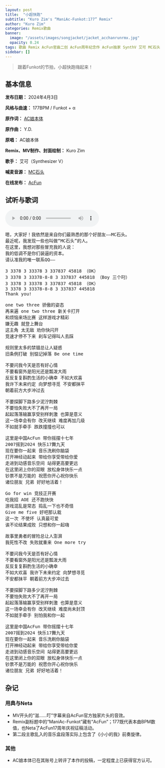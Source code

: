 ```yaml
---
layout: post
title:  "小超快跑"
subtitle: "Kuro Zim's “ManiAc-Funkot:177” Remix"
author: "Kuro Zim"
categories: Remix歌曲
banner: 
  image: "/assets/images/songjacket/jacket_acchanrunrmx.jpg"
  opacity: 0.24
tags: 歌曲 Remix AcFun官曲二创 AcFun周年纪念作 AcFun独家 SynthV 艾可 MC石头
sidebar: []
---
```


> 跟着Funkot的节拍，小超快跑嗨起来！

## 基本信息

**发布日期：** 2024年4月3日

**风格与曲速：** 177BPM / Funkot + α

**原作词：** [AC娘本体](https://www.acfun.cn/u/23682490.aspx)

**原作曲：** Y.D.

**原唱：** AC娘本体

**Remix、MV制作、封面绘制：** Kuro Zim

**歌手：** 艾可（Synthesizer V）

**喊麦音源：** [MC石头](https://www.acfun.cn/u/233486.aspx)

**在线发布：** [AcFun](https://www.acfun.cn/v/ac44215187)

## 试听与歌词

<audio controls><source src="/assets/audio/acchanrunrmx.mp3" type="audio/mp3"></audio>

<pre>
嗯，大家好！我依然是来自你们最熟悉的那个好朋友——MC石头。
最近呢，我发现一些也叫做“MC石头”的人。
在这里，我想对那些冒充我的人说：
我的低调不是你们装逼的资本。
请认准我的唯一联系QQ——

3 3378 3 33378 3 337837 45818 （OK）
3 3378 3 33378-8-8 3 337837 445818 （Boy 三个叼）
3 3378 3 33378 3 337837 45818 （OK）
3 3378 3 33378-8-8 3 337837 445818
Thank you!

one two three 骄傲的姿态
再来遍 one two three 新关卡打开
和烦恼来场比赛 这样游戏才精彩
嫌无趣 就登上舞台
这主角 太无敌 劝你快闪开
竞速才停不下来 刹车记得叫人去踩

规则里太多的禁锢总让人疑惑
旧条例打破 别惦记掉落 Be one time

不要问我今天是否有好心情
不要看窗外是阳光还是瓢泼大雨
反反复复斟酌生活的小确幸 不如大欢喜
我许下未来约定 向梦想寻觅 不安都抹平
朝着前方大步冲过去

不要探脚下路多少泥泞荆棘
不要怕失败大不了再开一局
起起落落输赢享受别样刺激 也算是意义
这一场幸会有你 改天继续 难度再加几级
不如就手牵手 跌跌撞撞也可以

这里是中国AcFun 带你摇摆十七年
2007摇到2024 快乐17舞九天
现在要你一起来 音乐洗刷你脑袋
打开神经动起来 带给你享受带给你爱
走进到动感音乐空间 站得更高要更远
在这里闭上你的双眼 放松身体快乐一点
钞票不是万能的 祝愿你开心祝你快乐
诸位朋友 兄弟 好好地活着！

Go for win 竞技正开赛
吃我招 AOE 还不跑快快
游戏混乱是常态 捣乱一下也不奇怪
Give me five 好吧那认栽
这一次 不使坏 认真最可爱
诶不论结果成败 只想和你一起嗨

故事里勇者的冒险总让人澎湃
我死性不改 失败就重来 One more try

不要问我今天是否有好心情
不要看窗外是阳光还是瓢泼大雨
反反复复斟酌生活的小确幸
不如大欢喜 我许下未来约定 向梦想寻觅
不安都抹平 朝着前方大步冲过去

不要探脚下路多少泥泞荆棘
不要怕失败大不了再开一局
起起落落输赢享受别样刺激 也算是意义
这一场幸会有你 改天继续 难度尚未封顶
不如就手牵手 别怕我和你一起

这里是中国AcFun 带你摇摆十七年
2007摇到2024 快乐17舞九天
现在要你一起来 音乐洗刷你脑袋
打开神经动起来 带给你享受带给你爱
走进到动感音乐空间 站得更高要更远
在这里闭上你的双眼 放松身体快乐一点
钞票不是万能的 祝愿你开心祝你快乐
诸位朋友 兄弟 好好地活着！
</pre>

## 杂记

### 用典与Neta

* MV开头的“滋……叮”字幕来自AcFun官方独家片头的音效。
* Remix副标题中的“ManiAc-Funkot”藏有“AcFun”；177既代表本曲BPM数值，也Neta了AcFun17周年庆祝征稿活动。
* 第二段主歌乱入的音乐盒段落实际上包含了《小小的我》前奏旋律。

### 其他

* AC娘本体已在其账号上转评了本作的投稿，一定程度上已获得官方认可。